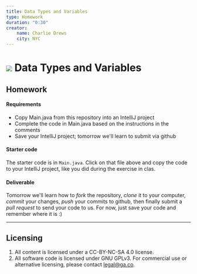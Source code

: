 ```yaml
---
title: Data Types and Variables
type: Homework
duration: "0:30"
creator:
    name: Charlie Drews
    city: NYC
---
```



# ![](https://ga-dash.s3.amazonaws.com/production/assets/logo-9f88ae6c9c3871690e33280fcf557f33.png) Data Types and Variables

## Homework

#### Requirements

- Copy Main.java from this repository into an IntelliJ project
- Complete the code in Main.java based on the instructions in the comments
- Save your IntelliJ project; tomorrow we'll learn to submit via github

#### Starter code

The starter code is in `Main.java`. Click on that file above and copy the code to your IntelliJ project, like you did during the exercise in clas.

#### Deliverable

Tomorrow we'll learn how to _fork_ the repository, _clone_ it to your computer,  _commit_ your changes, _push_ your commits to github, then finally submit a _pull request_ to send your code to us. For now, just save your code and remember where it is :)

---

## Licensing
1. All content is licensed under a CC-BY-NC-SA 4.0 license. 
2. All software code is licensed under GNU GPLv3. For commercial use or alternative licensing, please contact legal@ga.co.
